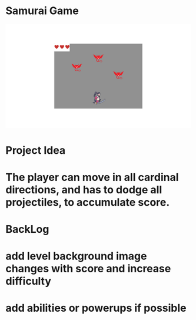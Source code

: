 # Samurai Game

![Alt text](<Game project planning/Basic game layout.png>)

# Project Idea
# The player can move in all cardinal directions, and has to dodge all projectiles, to accumulate score.

# BackLog
# add level background image changes with score and increase difficulty 
# add abilities or powerups if possible
